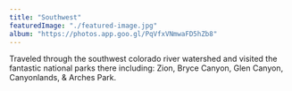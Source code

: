 ```yaml
---
title: "Southwest"
featuredImage: "./featured-image.jpg"
album: "https://photos.app.goo.gl/PqVfxVNmwaFD5hZb8"
---
```

Traveled through the southwest colorado river watershed and visited the fantastic national parks there including: Zion, Bryce Canyon, Glen Canyon, Canyonlands, & Arches Park.
